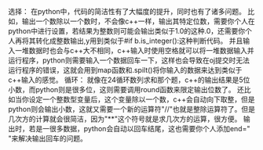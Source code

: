 选择：
在python中，代码的简洁性有了大幅度的提升，同时也有了诸多问题。
比如，输出一个数除以一个数时，不会像c++一样，输出其特定位数，需要你个人在python中进行设置，若结果为整数则可能会输出类似于1.0的这种.0，还需要你个人再将其转化成整数输出,y用到类似于#if b.is_integer():这种判断代码。
并且输入一堆数据时也会与c++大不相同，c++输入时使用空格就可以将一堆数据输入并运行程序，python则需要输入一个数据回车一下，这样也会导致在oj提交时无法运行程序的错误，这就会用到map函数和.spilt()将你输入的数据来达到类似于c++输入的感觉。
循环：
就像在24循环数列求和那个题，c++的输出结果是5位小数，而python则是很多位，这则需要调用round函数来限定输出位数了。
还比如当你设定一个整数型变量后，这个变量除以一个数，c++会自动向下取整，但是python则会输出小数，这就又需要一个新的运算符"//"也就是整除运算符了。但是几次方的计算就会很简洁，因为"**"这个符号就是求几次方的运算，很方便。
输出时，若是一很多数据，python会自动以回车结尾，这也需要你个人添加end=" "来解决输出回车的问题。

